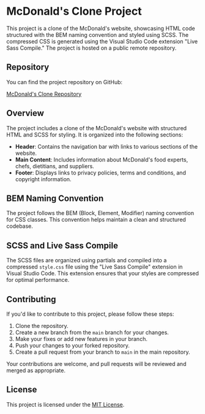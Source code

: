 # McDonald's Clone Project

This project is a clone of the McDonald's website, showcasing HTML code structured with the BEM naming convention and styled using SCSS. The compressed CSS is generated using the Visual Studio Code extension "Live Sass Compile." The project is hosted on a public remote repository.

## Repository

You can find the project repository on GitHub:

[McDonald's Clone Repository](https://github.com/Lodjuret2001/Mc-Donalds-Clone)

## Overview

The project includes a clone of the McDonald's website with structured HTML and SCSS for styling. It is organized into the following sections:

- **Header**: Contains the navigation bar with links to various sections of the website.
- **Main Content**: Includes information about McDonald's food experts, chefs, dietitians, and suppliers.
- **Footer**: Displays links to privacy policies, terms and conditions, and copyright information.

## BEM Naming Convention

The project follows the BEM (Block, Element, Modifier) naming convention for CSS classes. This convention helps maintain a clean and structured codebase.

## SCSS and Live Sass Compile

The SCSS files are organized using partials and compiled into a compressed `style.css` file using the "Live Sass Compile" extension in Visual Studio Code. This extension ensures that your styles are compressed for optimal performance.

## Contributing

If you'd like to contribute to this project, please follow these steps:

1. Clone the repository.
2. Create a new branch from the `main` branch for your changes.
3. Make your fixes or add new features in your branch.
4. Push your changes to your forked repository.
5. Create a pull request from your branch to `main` in the main repository.

Your contributions are welcome, and pull requests will be reviewed and merged as appropriate.

## License

This project is licensed under the [MIT License](LICENSE).
